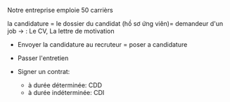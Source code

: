 Notre entreprise emploie 50 carrièrs

la candidature = le dossier du candidat (hồ sơ ứng viên)= demandeur d'un job
-> : Le CV, La lettre de motivation

* Envoyer la candidature au recruteur = poser a candidature
*  Passer l'entretien

* Signer un contrat:
	* à durée déterminée: CDD
	* à durée indéterminée: CDI

